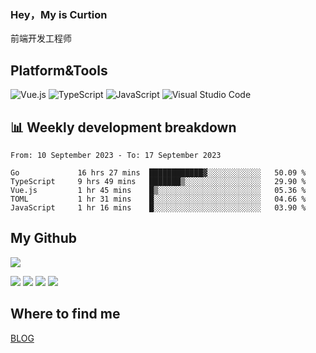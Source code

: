 ### Hey，My is Curtion
前端开发工程师
## Platform&Tools

![Vue.js](https://img.shields.io/badge/-Vue.js-4FC08D?style=flat-square&logo=Vue.js&logoColor=white)
![TypeScript](https://img.shields.io/badge/-TypeScript-007ACC?style=flat-square&logo=typescript&logoColor=white)
![JavaScript](https://img.shields.io/badge/-JavaScript-F7DF1E?style=flat-square&logo=javascript&logoColor=black)
![Visual Studio Code](https://img.shields.io/badge/-VSCode-007ACC?style=flat-square&logo=Visual-Studio-Code&logoColor=white)

## 📊 Weekly development breakdown

<!--START_SECTION:waka-->

```text
From: 10 September 2023 - To: 17 September 2023

Go             16 hrs 27 mins  ████████████▓░░░░░░░░░░░░   50.09 %
TypeScript     9 hrs 49 mins   ███████▒░░░░░░░░░░░░░░░░░   29.90 %
Vue.js         1 hr 45 mins    █▒░░░░░░░░░░░░░░░░░░░░░░░   05.36 %
TOML           1 hr 31 mins    █░░░░░░░░░░░░░░░░░░░░░░░░   04.66 %
JavaScript     1 hr 16 mins    █░░░░░░░░░░░░░░░░░░░░░░░░   03.90 %
```

<!--END_SECTION:waka-->

## My Github

![](http://github-profile-summary-cards.vercel.app/api/cards/profile-details?username=curtion&theme=nord_bright)

![](http://github-profile-summary-cards.vercel.app/api/cards/stats?username=curtion&theme=nord_bright)
![](http://github-profile-summary-cards.vercel.app/api/cards/productive-time?username=curtion&theme=nord_bright&utcOffset=8)
![](http://github-profile-summary-cards.vercel.app/api/cards/repos-per-language?username=curtion&theme=nord_bright)
![](http://github-profile-summary-cards.vercel.app/api/cards/most-commit-language?username=curtion&theme=nord_bright)

## Where to find me

[BLOG](https://blog.3gxk.net)

